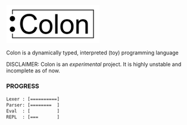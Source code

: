 <img src="misc/colon_logo.svg" alt="drawing" width="250"/>

Colon is a dynamically typed, interpreted (toy) programming language

DISCLAIMER:
Colon is an _experimental_ project. It is highly unstable and incomplete as of now.

### PROGRESS

```
Lexer : [==========]
Parser: [========  ]
Eval  : [          ]
REPL  : [===       ]
```
